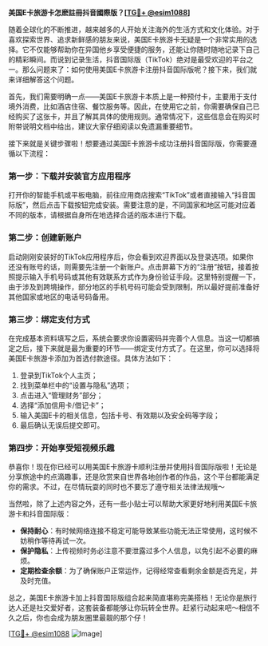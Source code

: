 **美国E卡旅游卡怎麽註冊抖音國際版？[[TG💪+ @esim1088](https://t.me/s/esim1088)]**

随着全球化的不断推进，越来越多的人开始关注海外的生活方式和文化体验。对于喜欢探索世界、追求新鲜感的朋友来说，美国E卡旅游卡无疑是一个非常实用的选择。它不仅能够帮助你在异国他乡享受便捷的服务，还能让你随时随地记录下自己的精彩瞬间。而说到记录生活，抖音国际版（TikTok）绝对是最受欢迎的平台之一。那么问题来了：如何使用美国E卡旅游卡注册抖音国际版呢？接下来，我们就来详细解答这个问题。

首先，我们需要明确一点——美国E卡旅游卡本质上是一种预付卡，主要用于支付境外消费，比如酒店住宿、餐饮服务等。因此，在使用它之前，你需要确保自己已经购买了这张卡，并且了解其具体的使用规则。通常情况下，这些信息会在购买时附带说明文档中给出，建议大家仔细阅读以免遗漏重要细节。

接下来就是关键步骤啦！想要通过美国E卡旅游卡成功注册抖音国际版，你需要遵循以下流程：

### 第一步：下载并安装官方应用程序

打开你的智能手机或平板电脑，前往应用商店搜索“TikTok”或者直接输入“抖音国际版”，然后点击下载按钮完成安装。需要注意的是，不同国家和地区可能对应着不同的版本，请根据自身所在地选择合适的版本进行下载。

### 第二步：创建新账户

启动刚刚安装好的TikTok应用程序后，你会看到欢迎界面以及登录选项。如果你还没有账号的话，则需要先注册一个新账户。点击屏幕下方的“注册”按钮，接着按照提示输入手机号码或其他有效联系方式作为身份验证手段。这里特别提醒一下，由于涉及到跨境操作，部分地区的手机号码可能会受到限制，所以最好提前准备好其他国家或地区的电话号码备用。

### 第三步：绑定支付方式

在完成基本资料填写之后，系统会要求你设置密码并完善个人信息。当这一切都搞定之后，接下来就是最为重要的环节——绑定支付方式了。在这里，你可以选择将美国E卡旅游卡添加为首选付款途径。具体方法如下：

1. 登录到TikTok个人主页；
2. 找到菜单栏中的“设置与隐私”选项；
3. 点击进入“管理财务”部分；
4. 选择“添加信用卡/借记卡”；
5. 输入美国E卡的相关信息，包括卡号、有效期以及安全码等字段；
6. 最后确认无误后提交即可。

### 第四步：开始享受短视频乐趣

恭喜你！现在你已经可以用美国E卡旅游卡顺利注册并使用抖音国际版啦！无论是分享旅途中的点滴趣事，还是欣赏来自世界各地创作者的作品，这个平台都能满足你的需求。不过，在尽情玩耍的同时也不要忘了遵守相关法律法规哦～

当然啦，除了上述内容之外，还有一些小贴士可以帮助大家更好地利用美国E卡旅游卡和抖音国际版：

- **保持耐心**：有时候网络连接不稳定可能导致某些功能无法正常使用，这时候不妨稍作等待再试一次。
- **保护隐私**：上传视频时务必注意不要泄露过多个人信息，以免引起不必要的麻烦。
- **定期检查余额**：为了确保账户正常运作，记得经常查看剩余金额是否充足，并及时充值。

总之，美国E卡旅游卡加上抖音国际版组合起来简直堪称完美搭档！无论你是旅行达人还是社交爱好者，这套装备都能够让你玩转全世界。赶紧行动起来吧～相信不久之后，你也会成为朋友圈里最靓的那个仔！

[[TG💪+ @esim1088](https://t.me/s/esim1088) ![Image](https://i.postimg.cc/4NQfJmqS/Snipaste-2025-05-13-00-14-12.png)]